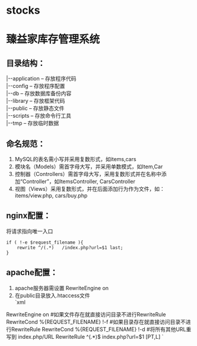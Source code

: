 # stocks
臻益家库存管理系统  
==================

目录结构：
----------  
|--application – 存放程序代码  
|--config – 存放程序配置  
|--db – 存放数据库备份内容  
|--library – 存放框架代码  
|--public – 存放静态文件   
|--scripts – 存放命令行工具  
|--tmp – 存放临时数据   

命名规范：
---------  
1. MySQL的表名需小写并采用复数形式，如items,cars  
2. 模块名（Models）需首字母大写，并采用单数模式，如Item,Car  
3. 控制器（Controllers）需首字母大写，采用复数形式并在名称中添加“Controller”，如ItemsController, CarsController  
4. 视图（Views）采用复数形式，并在后面添加行为作为文件，如：items/view.php, cars/buy.php

nginx配置：
----------  
将请求指向唯一入口  

    if ( !-e $request_filename ){  
        rewrite ^/(.*)   /index.php?url=$1 last;     
    }

apache配置：
-----------  
1. apache服务器需设置 RewriteEngine on  
2. 在public目录放入.htaccess文件  
`xml
<IfModule mod_rewrite.c>  
    RewriteEngine on  
    #如果文件存在就直接访问目录不进行RewriteRule  
    RewriteCond %{REQUEST_FILENAME} !-f  
    #如果目录存在就直接访问目录不进行RewriteRule  
    RewriteCond %{REQUEST_FILENAME} !-d  
    #将所有其他URL重写到 index.php/URL  
    RewriteRule ^(.*)$ index.php?url=$1 [PT,L]  
</IfModule>
`
